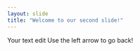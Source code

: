 ```yaml
---
layout: slide
title: "Welcome to our second slide!"
---
```

Your text edit
Use the left arrow to go back!
